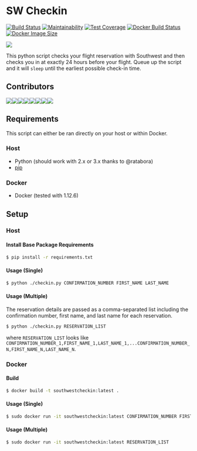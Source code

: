 # SW Checkin

[![Build Status](https://travis-ci.org/pyro2927/SouthwestCheckin.svg?branch=master)](https://travis-ci.org/pyro2927/SouthwestCheckin)
[![Maintainability](https://api.codeclimate.com/v1/badges/aa1c955dfcba58a7352f/maintainability)](https://codeclimate.com/github/pyro2927/SouthwestCheckin/maintainability)
[![Test Coverage](https://api.codeclimate.com/v1/badges/aa1c955dfcba58a7352f/test_coverage)](https://codeclimate.com/github/pyro2927/SouthwestCheckin/test_coverage)
[![Docker Build Status](https://img.shields.io/docker/automated/pyro2927/southwestcheckin.svg?style=flat)](https://hub.docker.com/r/pyro2927/southwestcheckin)
[![Docker Image Size](https://images.microbadger.com/badges/image/pyro2927/southwestcheckin.svg)](https://microbadger.com/images/pyro2927/southwestcheckin)

![](http://www.southwest-heart.com/img/heart/heart_1.jpg)

This python script checks your flight reservation with Southwest and then checks you in at exactly 24 hours before your flight. Queue up the script and it will `sleep` until the earliest possible check-in time.

## Contributors

[![](https://sourcerer.io/fame/pyro2927/pyro2927/SouthwestCheckin/images/0)](https://sourcerer.io/fame/pyro2927/pyro2927/SouthwestCheckin/links/0)[![](https://sourcerer.io/fame/pyro2927/pyro2927/SouthwestCheckin/images/1)](https://sourcerer.io/fame/pyro2927/pyro2927/SouthwestCheckin/links/1)[![](https://sourcerer.io/fame/pyro2927/pyro2927/SouthwestCheckin/images/2)](https://sourcerer.io/fame/pyro2927/pyro2927/SouthwestCheckin/links/2)[![](https://sourcerer.io/fame/pyro2927/pyro2927/SouthwestCheckin/images/3)](https://sourcerer.io/fame/pyro2927/pyro2927/SouthwestCheckin/links/3)[![](https://sourcerer.io/fame/pyro2927/pyro2927/SouthwestCheckin/images/4)](https://sourcerer.io/fame/pyro2927/pyro2927/SouthwestCheckin/links/4)[![](https://sourcerer.io/fame/pyro2927/pyro2927/SouthwestCheckin/images/5)](https://sourcerer.io/fame/pyro2927/pyro2927/SouthwestCheckin/links/5)[![](https://sourcerer.io/fame/pyro2927/pyro2927/SouthwestCheckin/images/6)](https://sourcerer.io/fame/pyro2927/pyro2927/SouthwestCheckin/links/6)[![](https://sourcerer.io/fame/pyro2927/pyro2927/SouthwestCheckin/images/7)](https://sourcerer.io/fame/pyro2927/pyro2927/SouthwestCheckin/links/7)

## Requirements

This script can either be ran directly on your host or within Docker.

### Host

- Python (should work with 2.x or 3.x thanks to @ratabora)
- [pip](https://pypi.python.org/pypi/pip)

### Docker

- Docker (tested with 1.12.6)

## Setup

### Host

#### Install Base Package Requirements

```bash
$ pip install -r requirements.txt
```

#### Usage (Single)

```bash
$ python ./checkin.py CONFIRMATION_NUMBER FIRST_NAME LAST_NAME
```

#### Usage (Multiple)

The reservation details are passed as a comma-separated list including the confirmation number, first name, and last name for each reservation.

```bash
$ python ./checkin.py RESERVATION_LIST
```

where `RESERVATION_LIST` looks like `CONFIRMATION_NUMBER_1,FIRST_NAME_1,LAST_NAME_1,...CONFIRMATION_NUMBER_N,FIRST_NAME_N,LAST_NAME_N`.

### Docker

#### Build

```bash
$ docker build -t southwestcheckin:latest .
```

#### Usage (Single)

```bash
$ sudo docker run -it southwestcheckin:latest CONFIRMATION_NUMBER FIRST_NAME LAST_NAME
```

#### Usage (Multiple)

```bash
$ sudo docker run -it southwestcheckin:latest RESERVATION_LIST
```
